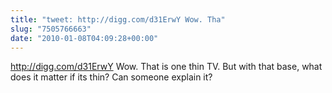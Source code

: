 ```yaml
---
title: "tweet: http://digg.com/d31ErwY Wow. Tha"
slug: "7505766663"
date: "2010-01-08T04:09:28+00:00"
---
```

http://digg.com/d31ErwY Wow. That is one thin TV. But with that base, what does it matter if its thin? Can someone explain it?